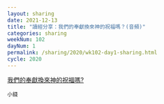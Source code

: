 ```yaml
---
layout: sharing
date: 2021-12-13
title: "讀經分享：我們的奉獻換來神的祝福嗎？(音頻)"
categories: sharing
weekNum: 102
dayNum: 1
permalink: /sharing/2020/wk102-day1-sharing.html
cycle: 2020
---
```


[我們的奉獻換來神的祝福嗎?](/media/sharing/2020/wk102/2021-12-13-bin.m4a)

`小錢`

